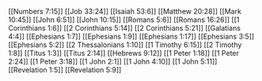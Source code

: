 [[Numbers 7:15]]
[[Job 33:24]]
[[Isaiah 53:6]]
[[Matthew 20:28]]
[[Mark 10:45]]
[[John 6:51]]
[[John 10:15]]
[[Romans 5:6]]
[[Romans 16:26]]
[[1 Corinthians 1:6]]
[[2 Corinthians 5:14]]
[[2 Corinthians 5:21]]
[[Galatians 4:4]]
[[Ephesians 1:7]]
[[Ephesians 1:9]]
[[Ephesians 1:17]]
[[Ephesians 3:5]]
[[Ephesians 5:2]]
[[2 Thessalonians 1:10]]
[[1 Timothy 6:15]]
[[2 Timothy 1:8]]
[[Titus 1:3]]
[[Titus 2:14]]
[[Hebrews 9:12]]
[[1 Peter 1:18]]
[[1 Peter 2:24]]
[[1 Peter 3:18]]
[[1 John 2:1]]
[[1 John 4:10]]
[[1 John 5:11]]
[[Revelation 1:5]]
[[Revelation 5:9]]
